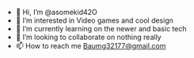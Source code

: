 - 👋 Hi, I’m @asomekid42O
- 👀 I’m interested in Video games and cool design
- 🌱 I’m currently learning on the newer and basic tech
- 💞️ I’m looking to collaborate on nothing really
- 📫 How to reach me Baumg32177@gmail.com
